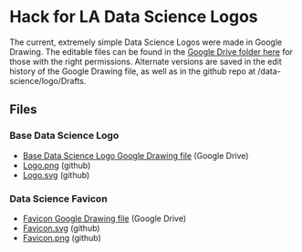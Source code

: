 # Hack for LA Data Science Logos

The current, extremely simple Data Science Logos were made in Google Drawing. The editable files can be found in the [Google Drive folder here](https://drive.google.com/drive/u/0/folders/1d0IrLzTGEWP5PkGS0aocLi1tCK2jSt8b) for those with the right permissions. Alternate versions are saved in the edit history of the Google Drawing file, as well as in the github repo at /data-science/logo/Drafts.

## Files

### Base Data Science Logo

  - [Base Data Science Logo Google Drawing file](https://docs.google.com/drawings/d/1ARUH58iSl4_cMo5RyQ8xhPcAmfjnf3uZF9mjcF7iTBU/edit?usp=sharing) (Google Drive)
  - [Logo.png](Current-Data-Science-Logos/Logo.png) (github)
  - [Logo.svg](Current-Data-Science-Logos/Logo.svg) (github)

### Data Science Favicon
  - [Favicon Google Drawing file](https://docs.google.com/drawings/d/1hb_1iSWR0XYV2bZMOqsKa_7X3hqW-uMDjhryaJ6R-7U/edit?usp=sharing) (Google Drive)
  - [Favicon.svg](Current-Data-Science-Logos/Favicon.svg) (github)
  - [Favicon.png](Current-Data-Science-Logos/Favicon.png) (github)
